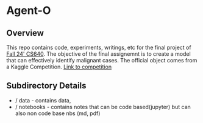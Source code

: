 # Agent-O 

## Overview
This repo contains code, experiments, writings, etc for the final project of [Fall 24' CS640](https://www.cs.bu.edu/faculty/betke/cs640/). The objective of the final assignemnt is to create a model that can effectively identify malignant cases. The official object comes from a Kaggle Competition. [Link to competition](https://www.kaggle.com/competitions/isic-2024-challenge/data)


## Subdirectory Details 
- / data - contains data, 
- / notebooks - contains notes that can be code based(jupyter) but can also non code base nbs (md, pdf) 




